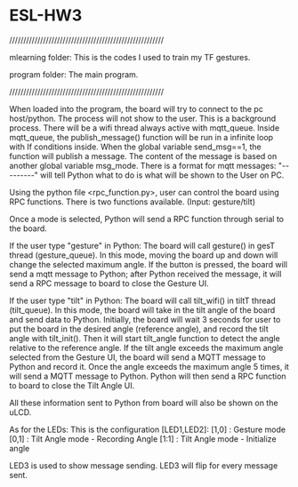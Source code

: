 # ESL-HW3

///////////////////////////////////////////////////////

mlearning folder:
This is the codes I used to train my TF gestures.

program folder:
The main program.

///////////////////////////////////////////////////////

When loaded into the program, the board will try to connect to the pc host/python.
The process will not show to the user. This is a background process.
There will be a wifi thread always active with mqtt_queue. 
Inside mqtt_queue, the publish_message() function will be run in a infinite loop with If conditions inside.
When the global variable send_msg==1, the function will publish a message.
The content of the message is based on another global variable msg_mode.
There is a format for mqtt messages: "---<Action>---<Message>---" 
<Action> will tell Python what to do
<Message> is what will be shown to the User on PC.

Using the python file <rpc_function.py>, user can control the board using RPC functions.
There is two functions available. (Input: gesture/tilt)

Once a mode is selected, Python will send a RPC function through serial to the board.

If the user type "gesture" in Python:
The board will call gesture() in gesT thread (gesture_queue).
In this mode, moving the board up and down will change the selected maximum angle.
If the button is pressed, the board will send a mqtt message to Python;
after Python received the message, it will send a RPC message to board to close the Gesture UI.

If the user type "tilt" in Python:
The board will call tilt_wifi() in tiltT thread (tilt_queue).
In this mode, the board will take in the tilt angle of the board and send data to Python.
Initially, the board will wait 3 seconds for user to put the board in the desired angle (reference angle), and record the tilt angle with tilt_init().
Then it will start tilt_angle function to detect the angle relative to the reference angle.
If the tilt angle exceeds the maximum angle selected from the Gesture UI, the board will send a MQTT message to Python and record it.
Once the angle exceeds the maximum angle 5 times, it will send a MQTT message to Python.
Python will then send a RPC function to board to close the Tilt Angle UI.

All these information sent to Python from board will also be shown on the uLCD.

As for the LEDs:
This is the configuration [LED1,LED2]:
[1,0] : Gesture mode
[0,1] : Tilt Angle mode - Recording Angle
[1:1] : Tilt Angle mode - Initialize angle

LED3 is used to show message sending. LED3 will flip for every message sent.


